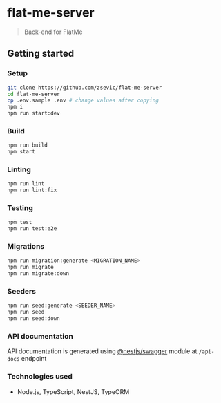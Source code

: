 # flat-me-server

> Back-end for FlatMe

## Getting started

### Setup

```bash
git clone https://github.com/zsevic/flat-me-server
cd flat-me-server
cp .env.sample .env # change values after copying
npm i
npm run start:dev
```

### Build

```bash
npm run build
npm start
```

### Linting

```bash
npm run lint
npm run lint:fix
```

### Testing

```bash
npm test
npm run test:e2e
```

### Migrations

```bash
npm run migration:generate <MIGRATION_NAME>
npm run migrate
npm run migrate:down
```

### Seeders

```bash
npm run seed:generate <SEEDER_NAME>
npm run seed
npm run seed:down
```

### API documentation

API documentation is generated using [@nestjs/swagger](https://www.npmjs.com/package/@nestjs/swagger) module at `/api-docs` endpoint

### Technologies used

- Node.js, TypeScript, NestJS, TypeORM
